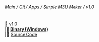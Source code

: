 ﻿###### [Main](https://pikakid98.github.io) / [Git](https://git-pikakid98.github.io) / [Apps](https://git-pikakid98.github.io/apps) / [Simple M3U Maker](https://git-pikakid98.github.io/apps/simple-m3u-maker) / v1.0
<h1></h1>

📂 v1.0
\
|____📁 [Binary (Windows)](https://github.com/Git-Pikakid98/simple-m3u-maker/releases/download/v1.0/Simple.M3U.Maker.v1.7z)
\
|____📁 [Source Code](https://github.com/Git-Pikakid98/simple-m3u-maker/archive/refs/tags/v1.0.zip)

